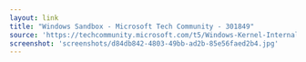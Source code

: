 ```yaml
---
layout: link
title: "Windows Sandbox - Microsoft Tech Community - 301849"
source: 'https://techcommunity.microsoft.com/t5/Windows-Kernel-Internals/Windows-Sandbox/ba-p/301849'
screenshot: 'screenshots/d84db842-4803-49bb-ad2b-85e56faed2b4.jpg'
---
```


